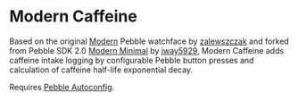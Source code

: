Modern Caffeine
==============

Based on the original <a href="https://github.com/zalewszczak/pebble/tree/master/modern">Modern</a> Pebble watchface by <a href="https://github.com/zalewszczak">zalewszczak</a> and forked from Pebble SDK 2.0 <a href="http://pblweb.com/appstore/530eeda54e19d2f2ad000193/">Modern Minimal</a> by <a href="http://www.reddit.com/user/jway5929">jway5929</a>, Modern Caffeine adds caffeine intake logging by configurable Pebble button presses and calculation of caffeine half-life exponential decay. 

Requires <a href="https://code.google.com/p/pebble-autoconfig/">Pebble Autoconfig</a>.


